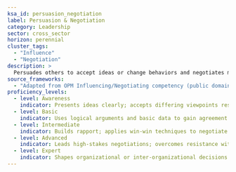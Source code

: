 ```yaml
---
ksa_id: persuasion_negotiation
label: Persuasion & Negotiation
category: Leadership
sector: cross_sector
horizon: perennial
cluster_tags:
  - "Influence"
  - "Negotiation"
description: >
  Persuades others to accept ideas or change behaviors and negotiates mutually beneficial agreements through active listening, evidence-based arguments, and diplomacy.
source_frameworks:
  - "Adapted from OPM Influencing/Negotiating competency (public domain)"
proficiency_levels:
  - level: Awareness
    indicator: Presents ideas clearly; accepts differing viewpoints respectfully.
  - level: Basic
    indicator: Uses logical arguments and basic data to gain agreement on routine matters; seeks common ground.
  - level: Intermediate
    indicator: Builds rapport; applies win-win techniques to negotiate project resources or timelines; adapts persuasion style to audience needs.
  - level: Advanced
    indicator: Leads high-stakes negotiations; overcomes resistance with tailored value propositions; achieves complex agreements that balance multiple interests.
  - level: Expert
    indicator: Shapes organizational or inter-organizational decisions through expert negotiation; mentors others in advanced influence strategies; brokers consensus on contentious strategic issues.
---
```

